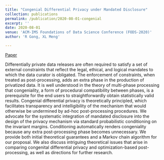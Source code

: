 ```yaml
---
title: "Congenial Differential Privacy under Mandated Disclosure"
collection: publications
permalink: /publication/2020-08-01-congenial
excerpt: ''
date: 2020-08-01
venue: 'ACM-IMS Foundations of Data Science Conference (FODS-2020)'
author: 'R Gong, XL Meng'

---
```




[Paper](https://dl.acm.org/doi/10.1145/3412815.3416892)


Differentially private data releases are often required to satisfy a set of external constraints that reflect the legal, ethical, and logical mandates to which the data curator is obligated. The enforcement of constraints, when treated as post-processing, adds an extra phase in the production of privatized data. It is well understood in the theory of multi-phase processing that congeniality, a form of procedural compatibility between phases, is a prerequisite for the end users to straightforwardly obtain statistically valid results. Congenial differential privacy is theoretically principled, which facilitates transparency and intelligibility of the mechanism that would otherwise be undermined by ad-hoc post-processing procedures. We advocate for the systematic integration of mandated disclosure into the design of the privacy mechanism via standard probabilistic conditioning on the invariant margins. Conditioning automatically renders congeniality because any extra post-processing phase becomes unnecessary. We provide both initial theoretical guarantees and a Markov chain algorithm for our proposal. We also discuss intriguing theoretical issues that arise in comparing congenital differential privacy and optimization-based post-processing, as well as directions for further research.

